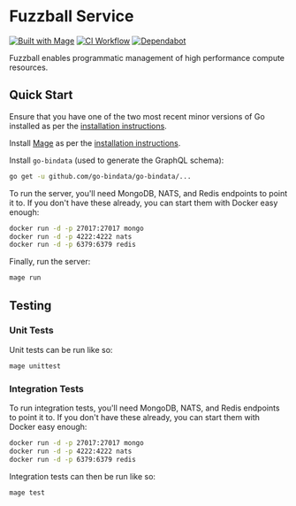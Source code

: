 # Fuzzball Service

[![Built with Mage](https://magefile.org/badge.svg)](https://magefile.org)
[![CI Workflow](https://github.com/sylabs/fuzzball-service/workflows/ci/badge.svg)](https://github.com/sylabs/fuzzball-service/actions)
[![Dependabot](https://api.dependabot.com/badges/status?host=github&repo=sylabs/fuzzball-service&identifier=232618704)](https://app.dependabot.com/accounts/sylabs/repos/232618704)

Fuzzball enables programmatic management of high performance compute resources.

## Quick Start

Ensure that you have one of the two most recent minor versions of Go installed as per the [installation instructions](https://golang.org/doc/install).

Install [Mage](https://magefile.org) as per the [installation instructions](https://magefile.org/#installation).

Install `go-bindata` (used to generate the GraphQL schema):

```sh
go get -u github.com/go-bindata/go-bindata/...
```

To run the server, you'll need MongoDB, NATS, and Redis endpoints to point it to. If you don't have these already, you can start them with Docker easy enough:

```sh
docker run -d -p 27017:27017 mongo
docker run -d -p 4222:4222 nats
docker run -d -p 6379:6379 redis
```

Finally, run the server:

```sh
mage run
```

## Testing

### Unit Tests

Unit tests can be run like so:

```sh
mage unittest
```

### Integration Tests

To run integration tests, you'll need MongoDB, NATS, and Redis endpoints to point it to. If you don't have these already, you can start them with Docker easy enough:

```sh
docker run -d -p 27017:27017 mongo
docker run -d -p 4222:4222 nats
docker run -d -p 6379:6379 redis
```

Integration tests can then be run like so:

```sh
mage test
```
